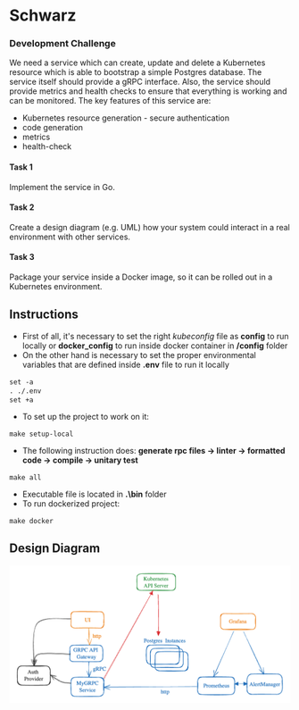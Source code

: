 # Schwarz
### Development Challenge

We need a service which can create, update and delete a Kubernetes resource which is able to bootstrap a simple Postgres database.
The service itself should provide a gRPC interface.
Also, the service should provide metrics and health checks to ensure that everything is working and can be monitored.
The key features of this service are:

- Kubernetes resource generation - secure authentication
- code generation
- metrics
- health-check

#### Task 1
Implement the service in Go.
#### Task 2
Create a design diagram (e.g. UML) how your system could interact in a real environment with other services.
#### Task 3
Package your service inside a Docker image, so it can be rolled out in a Kubernetes environment.

## Instructions
- First of all, it's necessary to set the right *kubeconfig* file as **config** to run locally or **docker_config** to run inside docker container in **/config** folder
- On the other hand is necessary to set the proper environmental variables that are defined inside **.env** file to run it locally
```
set -a
. ./.env
set +a
```
- To set up the project to work on it:
```
make setup-local
```
- The following instruction does: **generate rpc files -> linter -> formatted code -> compile -> unitary test** 
```
make all
```
- Executable file is located in **.\bin** folder
- To run dockerized project:
```
make docker
```

## Design Diagram
![Alt text](doc/diagram.png?raw=true "Diagram")
